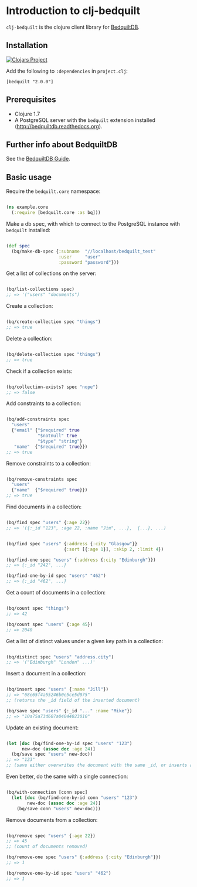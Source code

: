 # Introduction to clj-bedquilt

`clj-bedquilt` is the clojure client library for
[BedquiltDB](http://bedquiltdb.github.io).


## Installation

[![Clojars Project](https://img.shields.io/clojars/v/bedquilt.svg)](https://clojars.org/bedquilt)

Add the following to `:dependencies` in `project.clj`:

```
[bedquilt "2.0.0"]
```


## Prerequisites

- Clojure 1.7
- A PostgreSQL server with the `bedquilt` extension installed
(http://bedquiltdb.readthedocs.org).

## Further info about BedquiltDB

See the [BedquiltDB Guide](http://bedquiltdb.readthedocs.org/en/latest/guide).


## Basic usage

Require the `bedquilt.core` namespace:

```clojure

(ns example.core
  (:require [bedquilt.core :as bq]))

```

Make a db spec, with which to connect to the PostgreSQL instance with
`bedquilt` installed:

```clojure

(def spec
  (bq/make-db-spec {:subname  "//localhost/bedquilt_test"
                    :user     "user"
                    :password "password"}))

```

Get a list of collections on the server:

```clojure

(bq/list-collections spec)
;; => '("users" "documents")

```

Create a collection:


```clojure

(bq/create-collection spec "things")
;; => true

```

Delete a collection:


```clojure

(bq/delete-collection spec "things")
;; => true

```

Check if a collection exists:

```clojure

(bq/collection-exists? spec "nope")
;; => false

```

Add constraints to a collection:

```clojure

(bq/add-constraints spec
  "users"
  {"email" {"$required" true
            "$notnull" true
            "$type" "string"}
   "name"  {"$required" true}})
;; => true

```

Remove constraints to a collection:

```clojure

(bq/remove-constraints spec
  "users"
  {"name"  {"$required" true}})
;; => true

```


Find documents in a collection:

```clojure

(bq/find spec "users" {:age 22})
;; => '({:_id "123", :age 22, :name "Jim", ...},  {...}, ...)


(bq/find spec "users" {:address {:city "Glasgow"}}
                      {:sort [{:age 1}], :skip 2, :limit 4})

(bq/find-one spec "users" {:address {:city "Edinburgh"}})
;; => {:_id "242", ...}

(bq/find-one-by-id spec "users" "462")
;; => {:_id "462", ...}

```

Get a count of documents in a collection:

```clojure

(bq/count spec "things")
;; => 42

(bq/count spec "users" {:age 45})
;; => 2040

```


Get a list of distinct values under a given key path in a collection:

```clojure

(bq/distinct spec "users" "address.city")
;; => '("Edinburgh" "London" ...)'

```

Insert a document in a collection:

```clojure

(bq/insert spec "users" {:name "Jill"})
;; => "68e65f4a55246b0e5ce5d075"
;; (returns the _id field of the inserted document)

(bq/save spec "users" {:_id "..." :name "Mike"})
;; => "10a75a73d607a04044023010"

```

Update an existing document:

```clojure

(let [doc (bq/find-one-by-id spec "users" "123")
      new-doc (assoc doc :age 24)]
  (bq/save spec "users" new-doc))
;; => "123"
;; (save either overwrites the document with the same _id, or inserts a new document)

```

Even better, do the same with a single connection:

```clojure

(bq/with-connection [conn spec]
  (let [doc (bq/find-one-by-id conn "users" "123")
        new-doc (assoc doc :age 24)]
    (bq/save conn "users" new-doc)))

```

Remove documents from a collection:

```clojure

(bq/remove spec "users" {:age 22})
;; => 45
;; (count of documents removed)

(bq/remove-one spec "users" {:address {:city "Edinburgh"}})
;; => 1

(bq/remove-one-by-id spec "users" "462")
;; => 1

```
